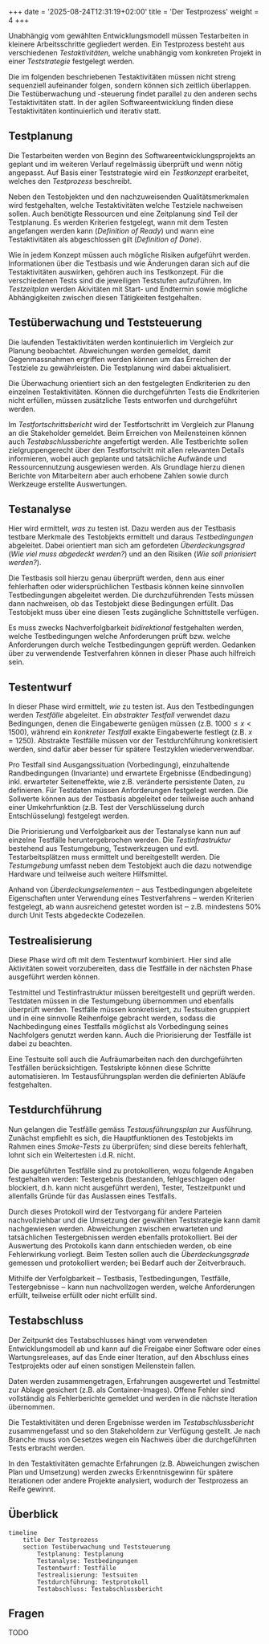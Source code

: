 +++
date = '2025-08-24T12:31:19+02:00'
title = 'Der Testprozess'
weight = 4
+++

Unabhängig vom gewählten Entwicklungsmodell müssen Testarbeiten in kleinere Arbeitsschritte gegliedert werden. Ein Testprozess besteht aus verschiedenen _Testaktivitäten_, welche unabhängig vom konkreten Projekt in einer _Teststrategie_ festgelegt werden.

Die im folgenden beschriebenen Testaktivitäten müssen nicht streng sequenziell aufeinander folgen, sondern können sich zeitlich überlappen. Die Testüberwachung und -steuerung findet parallel zu den anderen sechs Testaktivitäten statt. In der agilen Softwareentwicklung finden diese Testaktivitäten kontinuierlich und iterativ statt.

## Testplanung

Die Testarbeiten werden von Beginn des Softwareentwicklungsprojekts an geplant und im weiteren Verlauf regelmässig überprüft und wenn nötig angepasst. Auf Basis einer Teststrategie wird ein _Testkonzept_ erarbeitet, welches den _Testprozess_ beschreibt.

Neben den Testobjekten und den nachzuweisenden Qualitätsmerkmalen wird festgehalten, welche Testaktivitäten welche Testziele nachweisen sollen. Auch benötigte Ressourcen und eine Zeitplanung sind Teil der Testplanung. Es werden Kriterien festgelegt, wann mit dem Testen angefangen werden kann (_Definition of Ready_) und wann eine Testaktivitäten als abgeschlossen gilt (_Definition of Done_).

Wie in jedem Konzept müssen auch mögliche Risiken aufgeführt werden. Informationen über die Testbasis und wie Änderungen daran sich auf die Testaktivitäten auswirken, gehören auch ins Testkonzept. Für die verschiedenen Tests sind die jeweiligen Teststufen aufzuführen. Im _Testzeitplan_ werden Akivitäten mit Start- und Endtermin sowie mögliche Abhängigkeiten zwischen diesen Tätigkeiten festgehalten.

## Testüberwachung und Teststeuerung

Die laufenden Testaktivitäten werden kontinuierlich im Vergleich zur Planung beobachtet. Abweichungen werden gemeldet, damit Gegenmassnahmen ergriffen werden können um das Erreichen der Testziele zu gewährleisten. Die Testplanung wird dabei aktualisiert.

Die Überwachung orientiert sich an den festgelegten Endkriterien zu den einzelnen Testaktivitäten. Können die durchgeführten Tests die Endkriterien nicht erfüllen, müssen zusätzliche Tests entworfen und durchgeführt werden.

Im _Testfortschrittsbericht_ wird der Testfortschritt im Vergleich zur Planung an die Stakeholder gemeldet. Beim Erreichen von Meilensteinen können auch _Testabschlussberichte_ angefertigt werden. Alle Testberichte sollen zielgruppengerecht über den Testfortschritt mit allen relevanten Details informieren, wobei auch geplante und tatsächliche Aufwände und Ressourcennutzung ausgewiesen werden. Als Grundlage hierzu dienen Berichte von Mitarbeitern aber auch erhobene Zahlen sowie durch Werkzeuge erstellte Auswertungen.

## Testanalyse

Hier wird ermittelt, _was_ zu testen ist. Dazu werden aus der Testbasis testbare Merkmale des Testobjekts ermittelt und daraus _Testbedingungen_ abgeleitet. Dabei orientiert man sich am gefordeten _Überdeckungsgrad_ (_Wie viel muss abgedeckt werden?_) und an den Risiken (_Wie soll priorisiert werden?_).

Die Testbasis soll hierzu genau überprüft werden, denn aus einer fehlerhaften oder widersprüchlichen Testbasis können keine sinnvollen Testbedingungen abgeleitet werden. Die durchzuführenden Tests müssen dann nachweisen, ob das Testobjekt diese Bedingungen erfüllt. Das Testobjekt muss über eine diesen Tests zugängliche Schnittstelle verfügen.

Es muss zwecks Nachverfolgbarkeit _bidirektional_ festgehalten werden, welche Testbedingungen welche Anforderungen prüft bzw. welche Anforderungen durch welche Testbedingungen geprüft werden. Gedanken über zu verwendende Testverfahren können in dieser Phase auch hilfreich sein.

## Testentwurf

In dieser Phase wird ermittelt, _wie_ zu testen ist. Aus den Testbedingungen werden _Testfälle_ abgeleitet. Ein _abstrakter Testfall_ verwendet dazu Bedingungen, denen die Eingabewerte genügen müssen (z.B. $1000 \le x < 1500$), während ein _konkreter Testfall_ exakte Eingabewerte festlegt (z.B. $x=1250$). Abstrakte Testfälle müssen vor der Testdurchführung konkretisiert werden, sind dafür aber besser für spätere Testzyklen wiederverwendbar.

Pro Testfall sind Ausgangssituation (Vorbedingung), einzuhaltende Randbedingungen (Invariante) und erwartete Ergebnisse (Endbedingung) inkl. erwarteter Seiteneffekte, wie z.B. veränderte persistente Daten, zu definieren. Für Testdaten müssen Anforderungen festgelegt werden. Die Sollwerte können aus der Testbasis abgeleitet oder teilweise auch anhand einer Umkehrfunktion (z.B. Test der Verschlüsselung durch Entschlüsselung) festgelegt werden.

Die Priorisierung und Verfolgbarkeit aus der Testanalyse kann nun auf einzelne Testfälle heruntergebrochen werden. Die _Testinfrastruktur_ bestehend aus Testumgebung, Testwerkzeugen und evtl. Testarbeitsplätzen muss ermittelt und bereitgestellt werden. Die _Testumgebung_ umfasst neben dem Testobjekt auch die dazu notwendige Hardware und teilweise auch weitere Hilfsmittel.

Anhand von _Überdeckungselementen_ ‒ aus Testbedingungen abgeleitete Eigenschaften unter Verwendung eines Testverfahrens ‒ werden Kriterien festgelegt, ab wann ausreichend getestet worden ist ‒ z.B. mindestens 50% durch Unit Tests abgedeckte Codezeilen.

## Testrealisierung

Diese Phase wird oft mit dem Testentwurf kombiniert. Hier sind alle Aktivitäten soweit vorzubereiten, dass die Testfälle in der nächsten Phase ausgeführt werden können.

Testmittel und Testinfrastruktur müssen bereitgestellt und geprüft werden. Testdaten müssen in die Testumgebung übernommen und ebenfalls überprüft werden. Testfälle müssen konkretisiert, zu Testsuiten gruppiert und in eine sinnvolle Reihenfolge gebracht werden, sodass die Nachbedingung eines Testfalls möglichst als Vorbedingung seines Nachfolgers genutzt werden kann. Auch die Priorisierung der Testfälle ist dabei zu beachten.

Eine Testsuite soll auch die Aufräumarbeiten nach den durchgeführten Testfällen berücksichtigen. Testskripte können diese Schritte automatisieren. Im Testausführungsplan werden die definierten Abläufe festgehalten.

## Testdurchführung

Nun gelangen die Testfälle gemäss _Testausführungsplan_ zur Ausführung. Zunächst empfiehlt es sich, die Hauptfunktionen des Testobjekts im Rahmen eines _Smoke-Tests_ zu überprüfen; sind diese bereits fehlerhaft, lohnt sich ein Weitertesten i.d.R. nicht.

Die ausgeführten Testfälle sind zu protokollieren, wozu folgende Angaben festgehalten werden: Testergebnis (bestanden, fehlgeschlagen oder blockiert, d.h. kann nicht ausgeführt werden), Tester, Testzeitpunkt und allenfalls Gründe für das Auslassen eines Testfalls.

Durch dieses Protokoll wird der Testvorgang für andere Parteien nachvollziehbar und die Umsetzung der gewählten Teststrategie kann damit nachgewiesen werden. Abweichungen zwischen erwarteten und tatsächlichen Testergebnissen werden ebenfalls protokolliert. Bei der Auswertung des Protokolls kann dann entschieden werden, ob eine Fehlerwirkung vorliegt. Beim Testen sollen auch die _Überdeckungsgrade_ gemessen und protokolliert werden; bei Bedarf auch der Zeitverbrauch.

Mithilfe der Verfolgbarkeit ‒ Testbasis, Testbedingungen, Testfälle, Testergebnisse ‒ kann nun nachvollzogen werden, welche Anforderungen erfüllt, teilweise erfüllt oder nicht erfüllt sind.

## Testabschluss

Der Zeitpunkt des Testabschlusses hängt vom verwendeten Entwicklungsmodell ab und kann auf die Freigabe einer Software oder eines Wartungsreleases, auf das Ende einer Iteration, auf den Abschluss eines Testprojekts oder auf einen sonstigen Meilenstein fallen.

Daten werden zusammengetragen, Erfahrungen ausgewertet und Testmittel zur Ablage gesichert (z.B. als Container-Images). Offene Fehler sind vollständig als Fehlerberichte gemeldet und werden in die nächste Iteration übernommen.

Die Testaktivitäten und deren Ergebnisse werden im _Testabschlussbericht_ zusammengefasst und so den Stakeholdern zur Verfügung gestellt. Je nach Branche muss von Gesetzes wegen ein Nachweis über die durchgeführten Tests erbracht werden.

In den Testaktivitäten gemachte Erfahrungen (z.B. Abweichungen zwischen Plan und Umsetzung) werden zwecks Erkenntnisgewinn für spätere Iterationen oder andere Projekte analysiert, wodurch der Testprozess an Reife gewinnt.

## Überblick

```mermaid
timeline
    title Der Testprozess
    section Testüberwachung und Teststeuerung
        Testplanung: Testplanung
        Testanalyse: Testbedingungen
        Testentwurf: Testfälle
        Testrealisierung: Testsuiten
        Testdurchführung: Testprotokoll
        Testabschluss: Testabschlussbericht
```

## Fragen

TODO